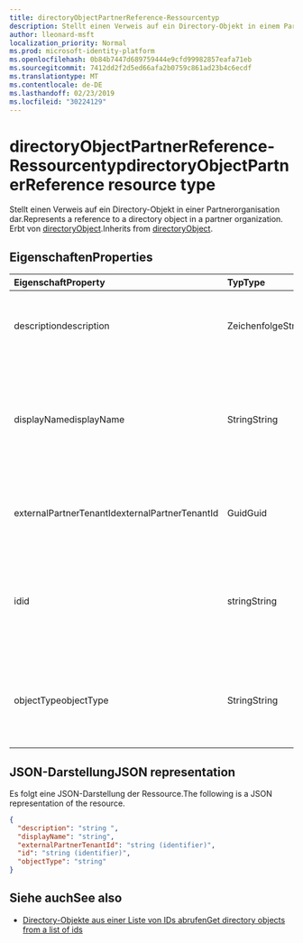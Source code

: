 ```yaml
---
title: directoryObjectPartnerReference-Ressourcentyp
description: Stellt einen Verweis auf ein Directory-Objekt in einem Partner Mandanten dar. Erbt von directoryObject.
author: lleonard-msft
localization_priority: Normal
ms.prod: microsoft-identity-platform
ms.openlocfilehash: 0b84b7447d689759444e9cfd99982857eafa71eb
ms.sourcegitcommit: 7412dd2f2d5ed66afa2b0759c861ad23b4c6ecdf
ms.translationtype: MT
ms.contentlocale: de-DE
ms.lasthandoff: 02/23/2019
ms.locfileid: "30224129"
---
```

# <a name="directoryobjectpartnerreference-resource-type"></a><span data-ttu-id="40870-104">directoryObjectPartnerReference-Ressourcentyp</span><span class="sxs-lookup"><span data-stu-id="40870-104">directoryObjectPartnerReference resource type</span></span>

<span data-ttu-id="40870-105">Stellt einen Verweis auf ein Directory-Objekt in einer Partnerorganisation dar.</span><span class="sxs-lookup"><span data-stu-id="40870-105">Represents a reference to a directory object in a partner organization.</span></span> <span data-ttu-id="40870-106">Erbt von [directoryObject](/graph/api/resources/directoryobject?view=graph-rest-v1.0).</span><span class="sxs-lookup"><span data-stu-id="40870-106">Inherits from [directoryObject](/graph/api/resources/directoryobject?view=graph-rest-v1.0).</span></span>

## <a name="properties"></a><span data-ttu-id="40870-107">Eigenschaften</span><span class="sxs-lookup"><span data-stu-id="40870-107">Properties</span></span>

| <span data-ttu-id="40870-108">Eigenschaft</span><span class="sxs-lookup"><span data-stu-id="40870-108">Property</span></span> | <span data-ttu-id="40870-109">Typ</span><span class="sxs-lookup"><span data-stu-id="40870-109">Type</span></span> | <span data-ttu-id="40870-110">Beschreibung</span><span class="sxs-lookup"><span data-stu-id="40870-110">Description</span></span> |
|:---------------|:--------|:----------|
|<span data-ttu-id="40870-111">description</span><span class="sxs-lookup"><span data-stu-id="40870-111">description</span></span>|<span data-ttu-id="40870-112">Zeichenfolge</span><span class="sxs-lookup"><span data-stu-id="40870-112">String</span></span>| <span data-ttu-id="40870-113">Beschreibung des zurückgegebenen Objekts.</span><span class="sxs-lookup"><span data-stu-id="40870-113">Description of the object returned.</span></span> <span data-ttu-id="40870-114">Schreibgeschützt.</span><span class="sxs-lookup"><span data-stu-id="40870-114">Read-only.</span></span> |
|<span data-ttu-id="40870-115">displayName</span><span class="sxs-lookup"><span data-stu-id="40870-115">displayName</span></span>|<span data-ttu-id="40870-116">String</span><span class="sxs-lookup"><span data-stu-id="40870-116">String</span></span>| <span data-ttu-id="40870-117">Name des Verzeichnisobjekts, das zurückgegeben wird, wie Gruppe oder Anwendung.</span><span class="sxs-lookup"><span data-stu-id="40870-117">Name of directory object being returned, like group or application.</span></span> <span data-ttu-id="40870-118">Schreibgeschützt.</span><span class="sxs-lookup"><span data-stu-id="40870-118">Read-only.</span></span> |
|<span data-ttu-id="40870-119">externalPartnerTenantId</span><span class="sxs-lookup"><span data-stu-id="40870-119">externalPartnerTenantId</span></span>|<span data-ttu-id="40870-120">Guid</span><span class="sxs-lookup"><span data-stu-id="40870-120">Guid</span></span>| <span data-ttu-id="40870-121">Die Mandanten-ID für den Partner Mandanten.</span><span class="sxs-lookup"><span data-stu-id="40870-121">The tenant identifier for the partner tenant.</span></span> <span data-ttu-id="40870-122">Schreibgeschützt.</span><span class="sxs-lookup"><span data-stu-id="40870-122">Read-only.</span></span> |
|<span data-ttu-id="40870-123">id</span><span class="sxs-lookup"><span data-stu-id="40870-123">id</span></span>|<span data-ttu-id="40870-124">string</span><span class="sxs-lookup"><span data-stu-id="40870-124">String</span></span>| <span data-ttu-id="40870-125">Der eindeutige Bezeichner für die Ressource.</span><span class="sxs-lookup"><span data-stu-id="40870-125">The unique identifier for the resource.</span></span> <span data-ttu-id="40870-126">Geerbt von [directoryObject](/graph/api/resources/directoryobject?view=graph-rest-v1.0).</span><span class="sxs-lookup"><span data-stu-id="40870-126">Inherited from [directoryObject](/graph/api/resources/directoryobject?view=graph-rest-v1.0).</span></span> <span data-ttu-id="40870-127">Schreibgeschützt.</span><span class="sxs-lookup"><span data-stu-id="40870-127">Read-only.</span></span> |
|<span data-ttu-id="40870-128">objectType</span><span class="sxs-lookup"><span data-stu-id="40870-128">objectType</span></span>|<span data-ttu-id="40870-129">String</span><span class="sxs-lookup"><span data-stu-id="40870-129">String</span></span>| <span data-ttu-id="40870-130">Der Typ des referenzierten Objekts im Partner Mandanten.</span><span class="sxs-lookup"><span data-stu-id="40870-130">The type of the referenced object in the partner tenant.</span></span> <span data-ttu-id="40870-131">Schreibgeschützt.</span><span class="sxs-lookup"><span data-stu-id="40870-131">Read-only.</span></span> |

## <a name="json-representation"></a><span data-ttu-id="40870-132">JSON-Darstellung</span><span class="sxs-lookup"><span data-stu-id="40870-132">JSON representation</span></span>

<span data-ttu-id="40870-133">Es folgt eine JSON-Darstellung der Ressource.</span><span class="sxs-lookup"><span data-stu-id="40870-133">The following is a JSON representation of the resource.</span></span>

<!-- {
  "blockType": "resource",
  "keyProperty": "id",
  "@odata.type": "microsoft.graph.directoryObjectPartnerReference"
}-->

```json
{
  "description": "string ",
  "displayName": "string",
  "externalPartnerTenantId": "string (identifier)",
  "id": "string (identifier)",
  "objectType": "string"
}
```

## <a name="see-also"></a><span data-ttu-id="40870-134">Siehe auch</span><span class="sxs-lookup"><span data-stu-id="40870-134">See also</span></span>

- [<span data-ttu-id="40870-135">Directory-Objekte aus einer Liste von IDs abrufen</span><span class="sxs-lookup"><span data-stu-id="40870-135">Get directory objects from a list of ids</span></span>](/graph/api/directoryobject-getbyids?view=graph-rest-v1.0)

<!-- uuid: fbec8cd7-cfe4-431d-87fc-d102cd2841a4
2018-12-06 02:01:30 UTC -->
<!--
{
  "type": "#page.annotation",
  "description": "directoryObjectPartnerReference resource",
  "keywords": "",
  "section": "documentation",
  "tocPath": "",
  "suppressions": [
    "Error: /api-reference/beta/resources/directoryobjectpartnerreference.md:\r\n      Exception processing links.\r\n    System.ArgumentException: Link Definition was null. Link text: !INCLUDE [beta-disclaimer](../../includes/beta-disclaimer.md)\r\n      at ApiDoctor.Validation.DocFile.get_LinkDestinations()\r\n      at ApiDoctor.Validation.DocSet.ValidateLinks(Boolean includeWarnings, String[] relativePathForFiles, IssueLogger issues, Boolean requireFilenameCaseMatch, Boolean printOrphanedFiles)"
  ]
}
-->
